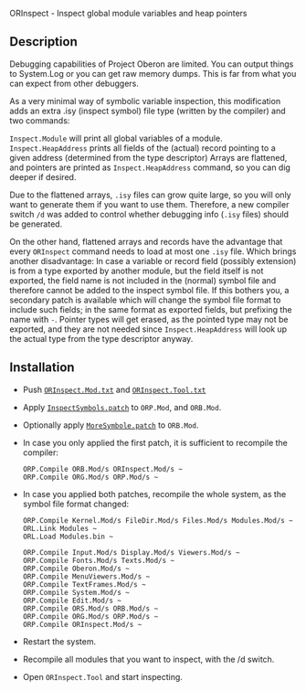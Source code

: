 ORInspect - Inspect global module variables and heap pointers

Description
-----------

Debugging capabilities of Project Oberon are limited. You can output things to System.Log
or you can get raw memory dumps. This is far from what you can expect from other debuggers.

As a very minimal way of symbolic variable inspection, this modification adds an extra
.isy (inspect symbol) file type (written by the compiler) and two commands:

`Inspect.Module` will print all global variables of a module. `Inspect.HeapAddress`
prints all fields of the (actual) record pointing to a given address (determined from
the type descriptor) Arrays are flattened, and pointers are printed as
`Inspect.HeapAddress` command, so you can dig deeper if desired.

Due to the flattened arrays, `.isy` files can grow quite large, so you will only want
to generate them if you want to use them. Therefore, a new compiler switch `/d` was added
to control whether debugging info (`.isy` files) should be generated.

On the other hand, flattened arrays and records have the advantage that every `ORInspect`
command needs to load at most one `.isy` file. Which brings another disadvantage: In case
a variable or record field (possibly extension) is from a type exported by another module,
but the field itself is not exported, the field name is not included in the (normal) symbol
file and therefore cannot be added to the inspect symbol file. If this bothers you, a
secondary patch is available which will change the symbol file format to include such fields;
in the same format as exported fields, but prefixing the name with `-`. Pointer types
will get erased, as the pointed type may not be exported, and they are not needed since
`Inspect.HeapAddress` will look up the actual type from the type descriptor anyway.


Installation
------------

- Push [`ORInspect.Mod.txt`](ORInspect.Mod.txt) and [`ORInspect.Tool.txt`](ORInspect.Tool.txt)

- Apply [`InspectSymbols.patch`](InspectSymbols.patch) to `ORP.Mod`, and `ORB.Mod`.

- Optionally apply [`MoreSymbole.patch`](MoreSymbole.patch) to `ORB.Mod`.

- In case you only applied the first patch, it is sufficient to recompile the compiler:

      ORP.Compile ORB.Mod/s ORInspect.Mod/s ~
      ORP.Compile ORG.Mod/s ORP.Mod/s ~

- In case you applied both patches, recompile the whole system, as the symbol file format changed:

      ORP.Compile Kernel.Mod/s FileDir.Mod/s Files.Mod/s Modules.Mod/s ~
      ORL.Link Modules ~
      ORL.Load Modules.bin ~

      ORP.Compile Input.Mod/s Display.Mod/s Viewers.Mod/s ~
      ORP.Compile Fonts.Mod/s Texts.Mod/s ~
      ORP.Compile Oberon.Mod/s ~
      ORP.Compile MenuViewers.Mod/s ~
      ORP.Compile TextFrames.Mod/s ~
      ORP.Compile System.Mod/s ~
      ORP.Compile Edit.Mod/s ~
      ORP.Compile ORS.Mod/s ORB.Mod/s ~
      ORP.Compile ORG.Mod/s ORP.Mod/s ~
      ORP.Compile ORInspect.Mod/s ~

- Restart the system.

- Recompile all modules that you want to inspect, with the /d switch.

- Open `ORInspect.Tool` and start inspecting.

